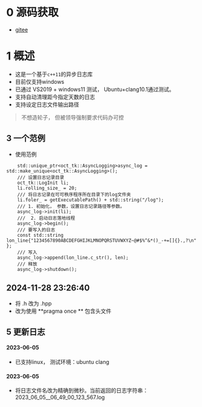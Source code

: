 # 0 源码获取
- [gitee](https://gitee.com/mohistH/AsyncLog)


# 1 概述
- 这是一个基于`c++11`的异步日志库
- 目前仅支持windows
- 已通过 VS2019 + windows11 测试， Ubuntu+clang10.1通过测试。 
- 支持自动清理距今指定天数的日志
- 支持设定日志文件输出路径

> 不想造轮子， 但被领导强制要求代码办可控 

## 3 一个范例
- 使用范例
```
	std::unique_ptr<oct_tk::AsyncLogging>async_log = std::make_unique<oct_tk::AsyncLogging>();
	/// 设置日志记录目录
	oct_tk::LogInit li;
	li.rolling_size_ = 20;
	/// 将日志记录在可可秩序程序所在目录下的log文件夹
	li.foler_ = getExecutablePath() + std::string("/log");
	/// 1. 初始化， 参数，设置日志记录路径等参数。
	async_log->init(li);
	///  2. 启动日志落地线程
	async_log->begin();
	/// 要写入的日志
	const std::string lon_line{"1234567890ABCDEFGHIJKLMNOPQRSTUVWXYZ~@#$%^&*()_-+=[]{}.,?\n" };
	/// 写入
	async_log->append(lon_line.c_str(), len);
	/// 释放
	async_log->shutdown();
```

## 2024-11-28 23:26:40
- 将 .h 改为 .hpp
- 改为使用 **pragma once ** 包含头文件


## 5 更新日志
#### 2023-06-05
- 已支持linux， 测试环境：ubuntu clang

#### 2023-06-05
- 将日志文件名改为精确到微秒。当前返回的日志字符串： 2023_06_05__06_49_00_123_567.log